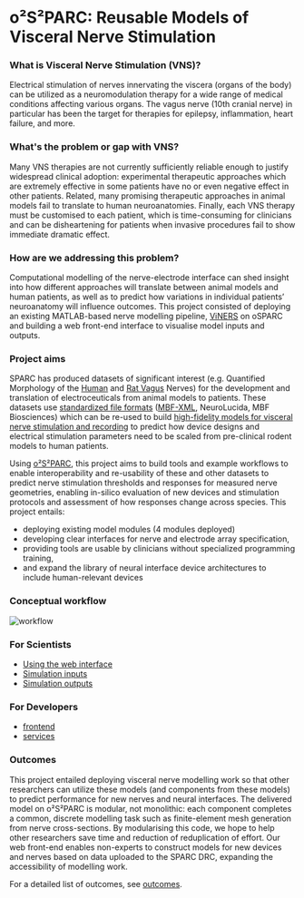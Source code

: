 
# o²S²PARC: Reusable Models of Visceral Nerve Stimulation

### What is Visceral Nerve Stimulation (VNS)?
Electrical stimulation of nerves innervating the viscera (organs of the body) can be utilized as a neuromodulation therapy for a wide range of medical conditions affecting various organs. The vagus nerve (10th cranial nerve) in particular has been the target for therapies for epilepsy, inflammation, heart failure, and more. 

### What's the problem or gap with VNS?
Many VNS therapies are not currently sufficiently reliable enough to justify widespread clinical adoption: experimental therapeutic approaches which are extremely effective in some patients have no or even negative effect in other patients. Related, many promising therapeutic approaches in animal models fail to translate to human neuroanatomies. Finally, each VNS therapy must be customised to each patient, which is time-consuming for clinicians and can be disheartening for patients when invasive procedures fail to show immediate dramatic effect. 

### How are we addressing this problem?
Computational modelling of the nerve-electrode interface can shed insight into how different approaches will translate between animal models and human patients, as well as to predict how variations in individual patients’ neuroanatomy will influence outcomes. 
This project consisted of deploying an existing MATLAB-based nerve modelling pipeline, [ViNERS](https://gitlab.unimelb.edu.au/lab-keast-osborne-release/ViNERS/-/wikis/home) on oSPARC and building a web front-end interface to visualise model inputs and outputs. 

### Project aims


SPARC has produced datasets of significant interest (e.g. Quantified Morphology of the [Human](https://sparc.science/datasets/65?type=dataset) and 
[Rat Vagus](https://sparc.science/datasets/60?type=dataset) Nerves) for the development and translation of electroceuticals from animal models to patients. 
These datasets use [standardized file formats](https://www.biorxiv.org/content/10.1101/2020.09.22.306670v1.full) ([MBF-XML](https://www.incf.org/mbf-file-format-v-40), NeuroLucida, MBF Biosciences) which 
can be re-used to build [high-fidelity models for visceral nerve stimulation and recording](https://gitlab.unimelb.edu.au/lab-keast-osborne-release/ViNERS) to predict how device designs and electrical stimulation parameters 
need to be scaled from pre-clinical rodent models to human patients. 

Using [o²S²PARC](https://osparc.io/), this project aims to build tools and example workflows to enable interoperability and re-usability of these and other datasets to predict nerve stimulation thresholds and responses for measured nerve geometries, enabling in-silico evaluation of new devices and stimulation protocols and assessment of how responses change across species. This project entails:

- deploying existing model modules (4 modules deployed)
- developing clear interfaces for nerve and electrode array specification,
- providing tools are usable by clinicians without specialized programming training, 
- and expand the library of neural interface device architectures to include human-relevant devices

### Conceptual workflow
![workflow](https://user-images.githubusercontent.com/63089004/126910461-b3c2c36a-7a74-410c-bb86-5435dcb72baa.png)

### For Scientists
- [Using the web interface](https://github.com/SPARC-FAIR-Codeathon/oSPARC-VNS/wiki/How-to-use-the-web-interface)
- [Simulation inputs](link)
- [Simulation outputs](link)

### For Developers
- [frontend](link)
- [services](link)

### Outcomes

This project entailed deploying visceral nerve modelling work so that other researchers can utilize these models (and components from these models) to predict performance for new nerves and neural interfaces. The delivered model on o²S²PARC is modular, not monolithic: each component completes a common, discrete modelling task such as finite-element mesh generation from nerve cross-sections. By modularising this code, we hope to help other researchers save time and reduction of reduplication of effort. Our web front-end enables non-experts to construct models for new devices and nerves based on data uploaded to the SPARC DRC, expanding the accessibility of modelling work.

For a detailed list of outcomes, see [outcomes](https://github.com/SPARC-FAIR-Codeathon/oSPARC-VNS/wiki/Outcomes). 

